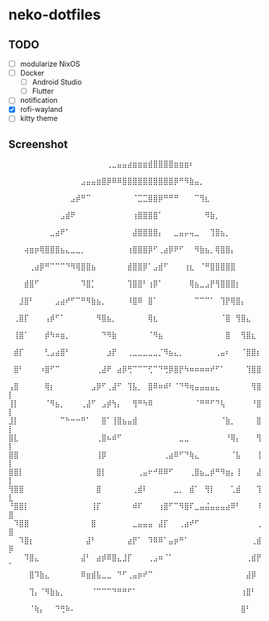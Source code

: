 # neko-dotfiles

## TODO

- [ ] modularize NixOS
- [ ] Docker
  - [ ] Android Studio
  - [ ] Flutter
- [ ] notification
- [X] rofi-wayland
- [ ] kitty theme

## Screenshot
⠀⠀⠀⠀⠀⠀⠀⠀⠀⠀⠀⠀⠀⠀⠀⠀⠀⠀⠀⢀⣀⣤⣤⣴⣶⣶⣶⣾⣿⣿⣿⣿⣶⣶⣶⠆⠀⠀⠀⠀⠀⠀⠀⠀⠀⠀⠀⠀⠀⠀
⠀⠀⠀⠀⠀⠀⠀⠀⠀⠀⠀⠀⠀⠀⣠⣤⣤⣶⣿⡿⠿⠿⣿⣿⣿⣿⣿⣿⣿⣿⣿⣿⡿⠛⠻⣷⣤⡀⠀⠀⠀⠀⠀⠀⠀⠀⠀⠀⠀⠀
⠀⠀⠀⠀⠀⠀⠀⠀⠀⠀⠀⠀⣠⡾⠛⠉⠀⠀⠀⠀⠀⠀⠀⠀⠈⣉⣉⣿⣿⡿⠛⠛⠛⠀⠀⠀⠉⢻⣆⠀⠀⠀⠀⠀⠀⠀⠀⠀⠀⠀
⠀⠀⠀⠀⠀⠀⠀⠀⠀⠀⣠⣾⠟⠀⠀⠀⠀⠀⠀⠀⠀⠀⠀⠀⢰⣿⣿⣿⣿⠁⠀⠀⠀⠀⠀⠀⠀⠀⠻⣷⡀⠀⠀⠀⠀⠀⠀⠀⠀⠀
⠀⠀⠀⠀⠀⠀⠀⠀⣀⣴⠟⠁⠀⠀⠀⠀⠀⠀⠀⠀⠀⠀⠀⠀⣼⣿⣿⣿⣿⡄⠀⠀⣀⣤⡤⢤⣀⠀⠀⢹⣿⣦⡀⠀⠀⠀⠀⠀⠀⠀
⠀⠀⠀⢴⣶⡶⢿⣿⣿⣿⣦⣄⣀⣀⡀⠀⠀⠀⠀⠀⠀⠀⠀⢰⣿⣿⣿⡿⠋⢀⣴⡿⠟⠋⠀⠀⠻⣷⣦⡀⢿⣿⣿⡄⠀⠀⠀⠀⠀⠀
⠀⠀⠀⠀⢀⣴⡿⠛⠉⠉⠉⠙⠻⢿⣿⣿⣦⠀⠀⠀⠀⠀⠀⣾⣿⣿⡿⠁⣠⣾⠋⠀⠀⠀⢰⣆⠀⠈⠛⣿⣿⣿⣿⣿⠀⠀⠀⠀⠀⠀
⠀⠀⠀⣾⣿⠋⠀⠀⠀⠀⠀⠀⠀⠀⠹⣿⡁⠀⠀⠀⠀⠀⠀⢹⣿⣿⠃⢰⡿⠁⠀⠀⠀⠀⠀⢿⣦⣀⣠⡟⢻⣿⣿⣿⡆⠀⠀⠀⠀⠀
⠀⠀⣸⣿⠃⠀⠀⠀⠀⣠⣴⠞⠋⠉⠛⠻⣷⣦⡀⠀⠀⠀⠀⠸⣿⠿⠀⣿⠁⠀⠀⠀⠀⠀⠀⠀⠉⠉⠉⠁⠀⢹⡟⢿⣿⡄⠀⠀⠀⠀
⠀⢀⣿⡏⠀⠀⠀⢠⡾⠋⠁⠀⠀⠀⠀⠀⠀⠻⣿⣦⡀⠀⠀⠀⠀⠀⠀⢿⣆⠀⠀⠀⠀⠀⠀⠀⠀⠀⠀⠀⠀⠈⣿⠀⢻⣿⣄⠀⠀⠀
⠀⢸⣿⠁⠀⠀⠀⡾⠳⠶⣶⡀⠀⠀⠀⠀⠀⠀⠙⠻⣷⠀⠀⠀⠀⠀⠀⠈⠻⣦⠀⠀⠀⠀⠀⠀⠀⠀⠀⠀⠀⠀⣿⠀⠀⢻⣿⣆⠀⠀
⠀⣾⡏⠀⠀⠀⠀⢃⣠⣴⣿⠃⠀⠀⠀⠀⠀⠀⠀⣰⡟⠀⠀⢀⣀⣀⣀⣀⣀⡈⠻⣦⣄⡀⠀⠀⠀⠀⠀⠀⢀⣤⠆⠀⠀⠈⣿⣿⡆⠀
⠀⣿⠃⠀⠀⠀⠰⣿⠋⠉⠀⠀⠀⠀⠀⠀⠀⢀⣼⠟⠀⣴⡿⢛⠉⠉⠉⢋⠉⠙⢛⡿⣿⡟⠳⠶⠶⠶⠶⠞⠋⠁⠀⠀⠀⠀⢹⣿⣿⠀
⢠⣿⠀⠀⠀⠀⠀⢿⡆⠀⠀⠀⠀⠀⠀⠀⣠⡿⠋⢀⣼⠋⠀⢹⣧⡀⠀⣿⠿⠶⠾⠃⠈⠙⠻⢶⣤⣤⣤⣤⣄⠀⠀⠀⠀⠀⠀⢻⣿⡇
⢸⡇⠀⠀⠀⠀⠀⠈⠻⣦⡀⠀⠀⠀⢀⣼⠋⠀⣠⡾⢳⡄⠀⠀⢻⠛⠳⠿⠀⠀⠀⠀⠀⠀⠀⠀⠈⠛⠛⠋⠙⢧⠀⠀⠀⠀⠀⠘⣿⡇
⣸⡇⠀⠀⠀⠀⠀⠀⠀⠀⠉⠓⠒⠒⠛⠁⠀⠀⣿⠁⢸⣿⣦⣤⣾⠀⠀⠀⠀⠀⠀⠀⠀⠀⠀⠀⠀⠀⠀⠀⠀⠈⣷⡀⠀⠀⠀⠀⣿⡇
⣿⣇⠀⠀⠀⠀⠀⠀⠀⠀⠀⠀⠀⠀⠀⠀⠀⢀⣿⠦⠾⠋⠀⠀⠀⠀⠀⠀⠀⠀⠀⠀⠀⣀⣀⠀⠀⠀⠀⠀⠀⠀⠘⢿⡄⠀⠀⠀⢻⡇
⣿⣿⠀⠀⠀⠀⠀⠀⠀⠀⠀⠀⠀⠀⠀⠀⠀⢸⡿⠀⠀⠀⠀⠀⠀⠀⠀⠀⠀⠀⢀⣴⠿⠋⠙⢷⣄⠀⠀⠀⠀⠀⠀⠈⣧⠀⠀⠀⢸⡇
⣿⣿⡇⠀⠀⠀⠀⠀⠀⠀⠀⠀⠀⠀⠀⠀⠀⣿⡇⠀⠀⠀⠀⠀⠀⢀⣤⠖⠚⠿⠿⠋⠀⠀⠀⢀⣿⣦⣀⡾⠛⠻⣶⡄⢸⠀⠀⠀⣼⡇
⢻⣿⣿⠀⠀⠀⠀⠀⠀⠀⠀⠀⠀⠀⠀⠀⠀⣿⠀⠀⠀⠀⠀⠀⢀⣾⠇⠀⠀⠀⠀⠀⣀⡀⠀⣾⠁⠀⢻⡇⠀⠀⠀⢁⣾⠀⠀⠀⢹⣇
⠘⣿⣿⡇⠀⠀⠀⠀⠀⠀⠀⠀⠀⠀⠀⠀⢸⡏⠀⠀⠀⠀⠀⠀⠾⠏⠀⠀⠀⢰⣿⠋⠉⠻⣿⠏⣀⣤⣬⣤⣤⣤⣴⠿⠃⠀⠀⠀⠸⣿
⠀⠹⣿⣿⠀⠀⠀⠀⠀⠀⠀⠀⠀⠀⠀⠀⣿⠀⠀⠀⠀⠀⠀⠀⣀⣤⣤⣤⠀⣼⡏⠀⠀⢀⣴⠞⠋⠀⠀⠀⠀⠀⠀⠀⠀⠀⠀⠀⢀⣿
⠀⠀⠹⣿⡆⠀⠀⠀⠀⠀⠀⠀⠀⠀⠀⣼⠃⠀⠀⠀⠀⠀⠀⣴⡟⠁⠀⠹⠿⠿⠁⣤⡶⠛⠁⠀⠀⠀⠀⠀⠀⠀⠀⠀⠀⠀⠀⢀⣾⡿
⠀⠀⠀⠹⣿⣄⠀⠀⠀⠀⠀⠀⠀⠀⣼⠃⠀⣴⡾⠿⣿⣄⣸⡏⠀⠀⠀⢀⣠⠶⠈⠁⠀⠀⠀⠀⠀⠀⠀⠀⠀⠀⠀⠀⠀⠀⢀⣾⡟⠁
⠀⠀⠀⠀⣿⠹⣷⣄⠀⠀⠀⠀⠀⠀⠿⣶⣾⣧⣀⣀⠀⠙⠋⢀⣤⡶⠞⠉⠀⠀⠀⠀⠀⠀⠀⠀⠀⠀⠀⠀⠀⠀⠀⠀⠀⠀⣼⡿⠀⠀
⠀⠀⠀⠀⢹⡄⠈⠻⣷⣦⡀⠀⠀⠀⠀⠀⠈⠉⠉⠉⠙⠛⠛⠋⠁⠀⠀⠀⠀⠀⠀⠀⠀⠀⠀⠀⠀⠀⠀⠀⠀⠀⠀⠀⠀⢰⣿⠃⠀⠀
⠀⠀⠀⠀⠈⢷⡄⠀⠀⠙⢛⠷⠄⠀⠀⠀⠀⠀⠀⠀⠀⠀⠀⠀⠀⠀⠀⠀⠀⠀⠀⠀⠀⠀⠀⠀⠀⠀⠀⠀⠀⠀⠀⠀⠀⣿⠃⠀⠀⠀
